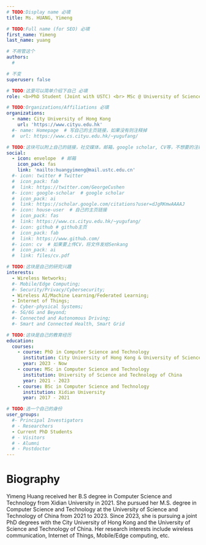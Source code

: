 ```yaml
---
# TODO:Display name 必填
title: Ms. HUANG, Yimeng  

# TODO:Full name (for SEO) 必填
first_name: Yimeng   
last_name: yuang

# 不用管这个
authors:
  # 

# 不变
superuser: false

# TODO:这里可以简单介绍下自己 必填
role: <b>PhD Student (Joint with USTC) <br> MSc @ University of Science and Technology of China <br> BSc @ Xidian University</b>

# TODO:Organizations/Affiliations 必填
organizations:
  - name: City University of Hong Kong 
    url: 'https://www.cityu.edu.hk'
  #- name: Homepage  # 写自己的主页链接，如果没有则注释掉
  #  url: https://www.cs.cityu.edu.hk/~yugufang/

# TODO:这块可以附上自己的链接，社交媒体，邮箱，google scholar, CV等，不想要的注释掉即可
social:
  - icon: envelope  # 邮箱
    icon_pack: fas
    link: 'mailto:huangyimeng@mail.ustc.edu.cn'
  #- icon: twitter # Twitter
  #  icon_pack: fab  
  #  link: https://twitter.com/GeorgeCushen
  #- icon: google-scholar  # google scholar
  #  icon_pack: ai
  #  link: https://scholar.google.com/citations?user=dJgRKmwAAAAJ
  #- icon: house-user  # 自己的主页链接
  #  icon_pack: fas
  #  link: https://www.cs.cityu.edu.hk/~yugufang/
  #- icon: github # github主页
  #  icon_pack: fab   
  #  link: https://www.github.com/
  #- icon: cv  # 如果要上传CV，将文件发给Senkang
  #  icon_pack: ai
  #  link: files/cv.pdf

# TODO:这块是自己的研究兴趣
interests:
  - Wireless Networks; 
  #- Mobile/Edge Computing; 
  #- Security/Privacy/Cybersecurity; 
  - Wireless AI/Machine Learning/Federated Learning; 
  - Internet of Things;
  #- Cyber-physical Systems; 
  #- 5G/6G and Beyond; 
  #- Connected and Autonomous Driving; 
  #- Smart and Connected Health, Smart Grid

# TODO:这块是自己的教育经历
education:
  courses:
    - course: PhD in Computer Science and Technology
      institution: City University of Hong Kong & University of Science and Technology of China
      year: 2023 - Now
    - course: MSc in Computer Science and Technology
      institution: University of Science and Technology of China
      year: 2021 - 2023
    - course: BSc in Computer Science and Technology
      institution: Xidian University
      year: 2017 - 2021

# TODO:选一个自己的身份
user_groups:
  #- Principal Investigators
  # - Researchers
  - Current PhD Students
  # - Visitors
  # - Alumni
  # - Postdoctor
---
```

<!-- TODO:写自己的Biography -->
# Biography

Yimeng Huang received her B.S degree in Computer Science and Technology from Xidian University in 2021. She pursued her M.S. degree in Computer Science and Technology at the University of Science and Technology of China from 2021 to 2023. Since 2023, she is pursuing a joint PhD degrees with the City University of Hong Kong and the University of Science and Technology of China. Her research interests include  wireless communication, Internet of Things, Mobile/Edge computing, etc.

